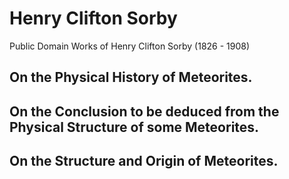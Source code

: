 # Henry Clifton Sorby

Public Domain Works of Henry Clifton Sorby (1826 - 1908)

## On the Physical History of Meteorites.

## On the Conclusion to be deduced from the Physical Structure of some Meteorites.

## On the Structure and Origin of Meteorites.
